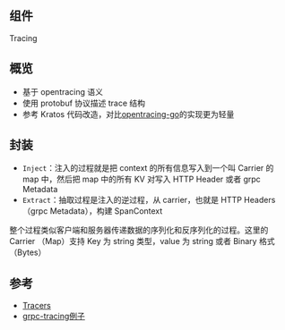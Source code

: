 ## 组件
Tracing

## 概览

* 基于 opentracing 语义
* 使用 protobuf 协议描述 trace 结构
* 参考 Kratos 代码改造，对比[opentracing-go](https://github.com/opentracing/opentracing-go)的实现更为轻量


##  封装
-   `Inject`：注入的过程就是把 context 的所有信息写入到一个叫 Carrier 的 map 中，然后把 map 中的所有 KV 对写入 HTTP Header 或者 grpc Metadata
-   `Extract`：抽取过程是注入的逆过程，从 carrier，也就是 HTTP Headers（grpc Metadata），构建 SpanContext

整个过程类似客户端和服务器传递数据的序列化和反序列化的过程。这里的 Carrier （Map）支持 Key 为 string 类型，value 为 string 或者 Binary 格式（Bytes）


##  参考
-   [Tracers](https://opentracing.io/docs/overview/tracers/)
-   [grpc-tracing例子](https://github.com/grpc-ecosystem/grpc-opentracing/tree/master/go/otgrpc)